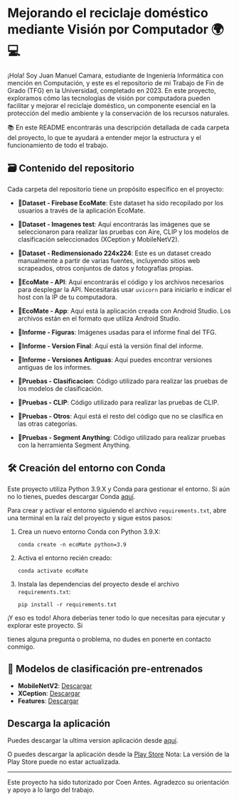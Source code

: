 # Mejorando el reciclaje doméstico mediante Visión por Computador 🌍💻

¡Hola! Soy Juan Manuel Camara, estudiante de Ingeniería Informática con mención en Computación, y este es el repositorio de mi Trabajo de Fin de Grado (TFG) en la Universidad, completado en 2023. En este proyecto, exploramos cómo las tecnologías de visión por computadora pueden facilitar y mejorar el reciclaje doméstico, un componente esencial en la protección del medio ambiente y la conservación de los recursos naturales.

📚 En este README encontrarás una descripción detallada de cada carpeta del proyecto, lo que te ayudará a entender mejor la estructura y el funcionamiento de todo el trabajo. 

## 🗃️ Contenido del repositorio 

Cada carpeta del repositorio tiene un propósito específico en el proyecto:

- **📁Dataset - Firebase EcoMate**: Este dataset ha sido recopilado por los usuarios a través de la aplicación EcoMate. 

- **📁Dataset - Imagenes test**: Aquí encontrarás las imágenes que se seleccionaron para realizar las pruebas con Aire, CLIP y los modelos de clasificación seleccionados (XCeption y MobileNetV2).

- **📁Dataset - Redimensionado 224x224**: Este es un dataset creado manualmente a partir de varias fuentes, incluyendo sitios web scrapeados, otros conjuntos de datos y fotografías propias.

- **📁EcoMate - API**: Aquí encontrarás el código y los archivos necesarios para desplegar la API. Necesitarás usar `uvicorn` para iniciarlo e indicar el host con la IP de tu computadora.

- **📁EcoMate - App**: Aquí está la aplicación creada con Android Studio. Los archivos están en el formato que utiliza Android Studio.

- **📁Informe - Figuras**: Imágenes usadas para el informe final del TFG.

- **📁Informe - Version Final**: Aquí está la versión final del informe.

- **📁Informe - Versiones Antiguas**: Aquí puedes encontrar versiones antiguas de los informes.

- **📁Pruebas - Clasificacion**: Código utilizado para realizar las pruebas de los modelos de clasificación.

- **📁Pruebas - CLIP**: Código utilizado para realizar las pruebas de CLIP.

- **📁Pruebas - Otros**: Aquí está el resto del código que no se clasifica en las otras categorías.

- **📁Pruebas - Segment Anything**: Código utilizado para realizar pruebas con la herramienta Segment Anything.

## 🛠️ Creación del entorno con Conda

Este proyecto utiliza Python 3.9.X y Conda para gestionar el entorno. Si aún no lo tienes, puedes descargar Conda [aquí](https://docs.conda.io/projects/conda/en/latest/user-guide/install/index.html). 

Para crear y activar el entorno siguiendo el archivo `requirements.txt`, abre una terminal en la raíz del proyecto y sigue estos pasos:

1. Crea un nuevo entorno Conda con Python 3.9.X:
    ```
    conda create -n ecoMate python=3.9
    ```

2. Activa el entorno recién creado:
    ```
    conda activate ecoMate
    ```

3. Instala las dependencias del proyecto desde el archivo `requirements.txt`:
    ```
    pip install -r requirements.txt
    ```

¡Y eso es todo! Ahora deberías tener todo lo que necesitas para ejecutar y explorar este proyecto. Si

 tienes alguna pregunta o problema, no dudes en ponerte en contacto conmigo.

## 💾 Modelos de clasificación pre-entrenados

- **MobileNetV2**: [Descargar](https://drive.google.com/file/d/1QG4A9DLrQjRvonoX1jg9gN_-wVba2SkB/view?usp=sharing)
- **XCeption**: [Descargar](https://drive.google.com/file/d/1JHpsSZAp25RXXl-l0szzCrgS7Ygkvgpp/view?usp=sharing)
- **Features**: [Descargar](https://drive.google.com/file/d/1CQsPUjVp4wRYnaOHgTGvpSmsp5wRGCwl/view?usp=sharing)

## Descarga la aplicación

Puedes descargar la ultima version aplicación desde [aquí](https://drive.google.com/file/d/1KxPcby8A10lMBfXiZTabOC3sAkJ64KjU/view?usp=sharing).

O puedes descargar la aplicación desde la [Play Store](https://play.google.com/store/apps/details?id=com.ecomate&hl=es_PA) Nota: La versión de la Play Store puede no estar actualizada.

---

Este proyecto ha sido tutorizado por Coen Antes. Agradezco su orientación y apoyo a lo largo del trabajo.
